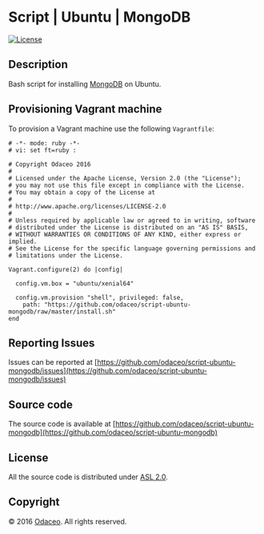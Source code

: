 # Script | Ubuntu | MongoDB

[![License](https://img.shields.io/github/license/odaceo/script-ubuntu-mongodb.svg)](LICENSE)

## Description

Bash script for installing [MongoDB](https://www.mongodb.com) on Ubuntu.

## Provisioning Vagrant machine

To provision a Vagrant machine use the following ``Vagrantfile``:

``` shell
# -*- mode: ruby -*-
# vi: set ft=ruby :

# Copyright Odaceo 2016
#
# Licensed under the Apache License, Version 2.0 (the "License");
# you may not use this file except in compliance with the License.
# You may obtain a copy of the License at
#
# http://www.apache.org/licenses/LICENSE-2.0
#
# Unless required by applicable law or agreed to in writing, software
# distributed under the License is distributed on an "AS IS" BASIS,
# WITHOUT WARRANTIES OR CONDITIONS OF ANY KIND, either express or implied.
# See the License for the specific language governing permissions and
# limitations under the License.

Vagrant.configure(2) do |config|

  config.vm.box = "ubuntu/xenial64"

  config.vm.provision "shell", privileged: false, 
    path: "https://github.com/odaceo/script-ubuntu-mongodb/raw/master/install.sh"
end
```

## Reporting Issues

Issues can be reported at [https://github.com/odaceo/script-ubuntu-mongodb/issues](https://github.com/odaceo/script-ubuntu-mongodb/issues)

## Source code

The source code is available at [https://github.com/odaceo/script-ubuntu-mongodb](https://github.com/odaceo/script-ubuntu-mongodb)

## License

All the source code is distributed under [ASL 2.0](LICENSE).

## Copyright

© 2016 [Odaceo](http://odaceo.ch). All rights reserved.